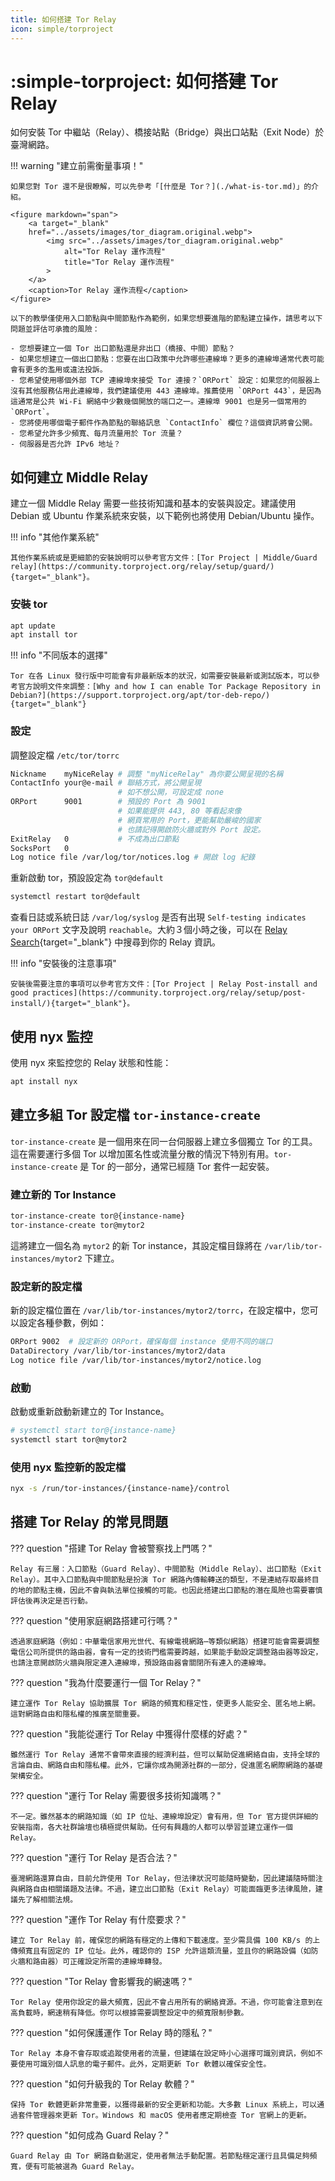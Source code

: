 ```yaml
---
title: 如何搭建 Tor Relay
icon: simple/torproject
---
```


# :simple-torproject: 如何搭建 Tor Relay

如何安裝 Tor 中繼站（Relay）、橋接站點（Bridge）與出口站點（Exit Node）於臺灣網路。

!!! warning "建立前需衡量事項！"

    如果您對 Tor 還不是很瞭解，可以先參考「[什麼是 Tor？](./what-is-tor.md)」的介紹。

    <figure markdown="span">
        <a target="_blank"
        href="../assets/images/tor_diagram.original.webp">
            <img src="../assets/images/tor_diagram.original.webp"
                alt="Tor Relay 運作流程"
                title="Tor Relay 運作流程"
            >
        </a>
        <caption>Tor Relay 運作流程</caption>
    </figure>

    以下的教學僅使用入口節點與中間節點作為範例，如果您想要進階的節點建立操作，請思考以下問題並評估可承擔的風險：

    - 您想要建立一個 Tor 出口節點還是非出口（橋接、中間）節點？
    - 如果您想建立一個出口節點：您要在出口政策中允許哪些連線埠？更多的連線埠通常代表可能會有更多的濫用或違法投訴。
    - 您希望使用哪個外部 TCP 連線埠來接受 Tor 連接？`ORPort` 設定：如果您的伺服器上沒有其他服務佔用此連線埠，我們建議使用 443 連線埠。推薦使用 `ORPort 443`，是因為這通常是公共 Wi-Fi 網絡中少數幾個開放的端口之一。連線埠 9001 也是另一個常用的 `ORPort`。
    - 您將使用哪個電子郵件作為節點的聯絡訊息 `ContactInfo` 欄位？這個資訊將會公開。
    - 您希望允許多少頻寬、每月流量用於 Tor 流量？
    - 伺服器是否允許 IPv6 地址？

## 如何建立 Middle Relay

建立一個 Middle Relay 需要一些技術知識和基本的安裝與設定。建議使用 Debian 或 Ubuntu 作業系統來安裝，以下範例也將使用 Debian/Ubuntu 操作。

!!! info "其他作業系統"

    其他作業系統或是更細節的安裝說明可以參考官方文件：[Tor Project | Middle/Guard relay](https://community.torproject.org/relay/setup/guard/){target="_blank"}。

### 安裝 tor

```bash
apt update
apt install tor
```

!!! info "不同版本的選擇"

    Tor 在各 Linux 發行版中可能會有非最新版本的狀況，如需要安裝最新或測試版本，可以參考官方說明文件來調整：[Why and how I can enable Tor Package Repository in Debian?](https://support.torproject.org/apt/tor-deb-repo/){target="_blank"}

### 設定

調整設定檔 `/etc/tor/torrc`

```bash
Nickname    myNiceRelay # 調整 "myNiceRelay" 為你要公開呈現的名稱
ContactInfo your@e-mail # 聯絡方式，將公開呈現
                        # 如不想公開，可設定成 none
ORPort      9001        # 預設的 Port 為 9001
                        # 如果能提供 443, 80 等看起來像
                        # 網頁常用的 Port，更能幫助嚴峻的國家
                        # 也請記得開啟防火牆或對外 Port 設定。
ExitRelay   0           # 不成為出口節點
SocksPort   0
Log notice file /var/log/tor/notices.log # 開啟 log 紀錄
```

重新啟動 tor，預設設定為 `tor@default`

```bash
systemctl restart tor@default
```

查看日誌或系統日誌 `/var/log/syslog` 是否有出現 `Self-testing indicates your ORPort` 文字及說明 `reachable`。大約３個小時之後，可以在 [Relay Search](https://metrics.torproject.org/rs.html){target="_blank"} 中搜尋到你的 Relay 資訊。

!!! info "安裝後的注意事項"

    安裝後需要注意的事項可以參考官方文件：[Tor Project | Relay Post-install and good practices](https://community.torproject.org/relay/setup/post-install/){target="_blank"}。

## 使用 nyx 監控

使用 nyx 來監控您的 Relay 狀態和性能：

```bash
apt install nyx
```

## 建立多組 Tor 設定檔 `tor-instance-create`

`tor-instance-create` 是一個用來在同一台伺服器上建立多個獨立 Tor 的工具。這在需要運行多個 Tor 以增加匿名性或流量分散的情況下特別有用。`tor-instance-create` 是 Tor 的一部分，通常已經隨 Tor 套件一起安裝。

### 建立新的 Tor Instance

```bash
tor-instance-create tor@{instance-name}
tor-instance-create tor@mytor2
```

這將建立一個名為 `mytor2` 的新 Tor instance，其設定檔目錄將在 `/var/lib/tor-instances/mytor2` 下建立。

### 設定新的設定檔

新的設定檔位置在 `/var/lib/tor-instances/mytor2/torrc`，在設定檔中，您可以設定各種參數，例如：

```bash
ORPort 9002  # 設定新的 ORPort，確保每個 instance 使用不同的端口
DataDirectory /var/lib/tor-instances/mytor2/data
Log notice file /var/lib/tor-instances/mytor2/notice.log
```

### 啟動

啟動或重新啟動新建立的 Tor Instance。

```bash
# systemctl start tor@{instance-name}
systemctl start tor@mytor2
```

### 使用 nyx 監控新的設定檔

```bash
nyx -s /run/tor-instances/{instance-name}/control
```

## 搭建 Tor Relay 的常見問題

??? question "搭建 Tor Relay 會被警察找上門嗎？"

    Relay 有三層：入口節點（Guard Relay）、中間節點（Middle Relay）、出口節點（Exit Relay）。其中入口節點與中間節點是扮演 Tor 網路內傳輸轉送的類型，不是連結存取最終目的地的節點主機，因此不會與執法單位接觸的可能。也因此搭建出口節點的潛在風險也需要審慎評估後再決定是否行動。

??? question "使用家庭網路搭建可行嗎？"

    透過家庭網路（例如：中華電信家用光世代、有線電視網路⋯等類似網路）搭建可能會需要調整電信公司所提供的路由器，會有一定的技術門檻需要跨越，如果能手動設定調整路由器等設定，也請注意開啟防火牆與限定連入連線埠，預設路由器會關閉所有連入的連線埠。

??? question "我為什麼要運行一個 Tor Relay？"

    建立運作 Tor Relay 協助擴展 Tor 網路的頻寬和穩定性，使更多人能安全、匿名地上網。這對網路自由和隱私權的推廣至關重要。

??? question "我能從運行 Tor Relay 中獲得什麼樣的好處？"

    雖然運行 Tor Relay 通常不會帶來直接的經濟利益，但可以幫助促進網絡自由，支持全球的言論自由、網路自由和隱私權。此外，它讓你成為開源社群的一部分，促進匿名網際網路的基礎架構安全。

??? question "運行 Tor Relay 需要很多技術知識嗎？"

    不一定。雖然基本的網路知識（如 IP 位址、連線埠設定）會有用，但 Tor 官方提供詳細的安裝指南，各大社群論壇也積極提供幫助。任何有興趣的人都可以學習並建立運作一個 Relay。

??? question "運行 Tor Relay 是否合法？"

    臺灣網路還算自由，目前允許使用 Tor Relay，但法律狀況可能隨時變動，因此建議隨時關注與網路自由相關議題及法律。不過，建立出口節點（Exit Relay）可能面臨更多法律風險，建議先了解相關法規。

??? question "運作 Tor Relay 有什麼要求？"

    建立 Tor Relay 前，確保您的網路有穩定的上傳和下載速度。至少需具備 100 KB/s 的上傳頻寬且有固定的 IP 位址。此外，確認你的 ISP 允許這類流量，並且你的網路設備（如防火牆和路由器）可正確設定所需的連線埠轉發。

??? question "Tor Relay 會影響我的網速嗎？"

    Tor Relay 使用你設定的最大頻寬，因此不會占用所有的網絡資源。不過，你可能會注意到在高負載時，網速稍有降低。你可以根據需要調整設定中的頻寬限制參數。

??? question "如何保護運作 Tor Relay 時的隱私？"

    Tor Relay 本身不會存取或追蹤使用者的流量，但建議在設定時小心選擇可識別資訊，例如不要使用可識別個人訊息的電子郵件。此外，定期更新 Tor 軟體以確保安全性。

??? question "如何升級我的 Tor Relay 軟體？"

    保持 Tor 軟體更新非常重要，以獲得最新的安全更新和功能。大多數 Linux 系統上，可以通過套件管理器來更新 Tor。Windows 和 macOS 使用者應定期檢查 Tor 官網上的更新。

??? question "如何成為 Guard Relay？"

    Guard Relay 由 Tor 網路自動選定，使用者無法手動配置。若節點穩定運行且具備足夠頻寬，便有可能被選為 Guard Relay。